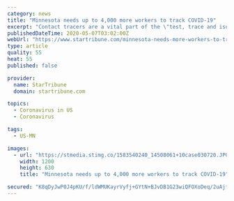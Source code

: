```yaml
---
category: news
title: "Minnesota needs up to 4,000 more workers to track COVID-19"
excerpt: "Contact tracers are a vital part of the \"test, trace and isolate\" strategy that the state has embraced to control the spread of the coronavirus."
publishedDateTime: 2020-05-07T03:02:00Z
webUrl: "https://www.startribune.com/minnesota-needs-more-workers-to-track-covid-19/570259072/"
type: article
quality: 55
heat: 55
published: false

provider:
  name: StarTribune
  domain: startribune.com

topics:
  - Coronavirus in US
  - Coronavirus

tags:
  - US-MN

images:
  - url: "https://stmedia.stimg.co/1583540240_14508061+10case030720.JPG?h=630&w=1200&fit=crop&bg=999&crop=faces"
    width: 1200
    height: 630
    title: "Minnesota needs up to 4,000 more workers to track COVID-19"

secured: "K8qDyJwP0J4pKU/f/ldWMUKayrVyfj+GYtN+BJvDB1G23wiQFOXoDeq/2uAjfxXmAqr2+2HmNM5RdLG3+w10mVw7a8AVKwFeNQaPoePXL1HmtZ07SfcRbYv+HXLGg9m+iNsRyWJhWTIBDmbNYKZKPHcBuF/ygcvgUrzvym1AGfGIRWVq4HtkcT1Qnbqm3NWOhpC3T9lnP52a55bnKB3L7NQh/8VSc7P690hcTQe7Ggau9LkuUxmGpRz1uuxB8sv7KgkdzpeI3wTYuWTdiAL9r1aGitBLMno4J1J8atfgy9mnonCZODWrrtCiDVV2HeNz35HITYoiYXhx3d7PIahJwZ/xW+2bZRiQd/2gYiDKiIDIiS52m07r/9Zbj2f6uWr1jM6/hxlGx7pm3/Ntk5ATG36qrl19JG6wXenDSuRxSGUdHQo6JdzcfUcnAy1TzHtjwqy8+GI033VXxEwickVss+NVFQ4hkS1Qty2uax16RF8=;c5gSkydlSLWAlbC0UX85mg=="
---
```


